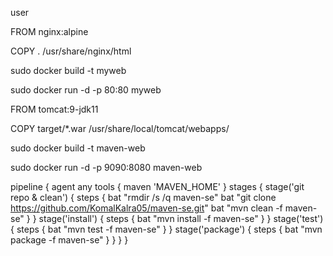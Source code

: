 *<user password="1234" roles="manager-gui" username="admin"/>*
user 

FROM nginx:alpine

COPY . /usr/share/nginx/html


sudo docker build -t myweb

sudo docker run -d -p 80:80 myweb


FROM tomcat:9-jdk11

COPY target/*.war /usr/share/local/tomcat/webapps/

sudo docker build -t maven-web

sudo docker run -d -p 9090:8080 maven-web


pipeline {
    agent any
    tools {
        maven 'MAVEN_HOME'
    }
    stages {
        stage('git repo & clean') {
            steps {
                bat "rmdir /s /q maven-se"
                bat "git clone https://github.com/KomalKalra05/maven-se.git"
                bat "mvn clean -f maven-se"
            }
        }
        stage('install') {
            steps {
                bat "mvn install -f maven-se"
            }
        }
        stage('test') {
            steps {
                bat "mvn test -f maven-se"
            }
        }
        stage('package') {
            steps {
                bat "mvn package -f maven-se"
            }
        }
    }
}
